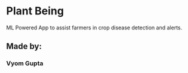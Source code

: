 # Plant Being

ML Powered App to assist farmers in crop disease detection and alerts.


## Made by: 
### Vyom Gupta
